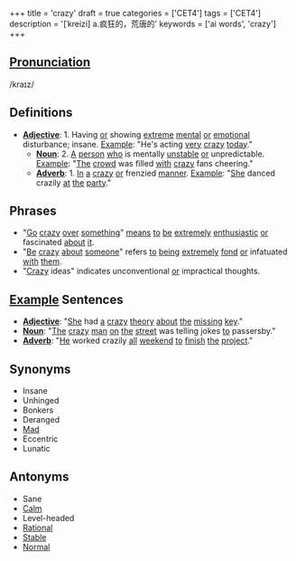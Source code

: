 +++
title = 'crazy'
draft = true
categories = ['CET4']
tags = ['CET4']
description = '[ˈkreizi] a.疯狂的，荒唐的'
keywords = ['ai words', 'crazy']
+++

## [Pronunciation](/en/post/pronunciation/)
/kraɪz/

## Definitions
- **[Adjective](/en/post/adjective/)**: 1. Having [or](/en/post/or/) showing [extreme](/en/post/extreme/) [mental](/en/post/mental/) [or](/en/post/or/) [emotional](/en/post/emotional/) disturbance; insane. [Example](/en/post/example/): "He's acting [very](/en/post/very/) [crazy](/en/post/crazy/) [today](/en/post/today/)."
   - **[Noun](/en/post/noun/)**: 2. [A](/en/post/a/) [person](/en/post/person/) [who](/en/post/who/) is mentally [unstable](/en/post/unstable/) [or](/en/post/or/) unpredictable. [Example](/en/post/example/): "[The](/en/post/the/) [crowd](/en/post/crowd/) was filled [with](/en/post/with/) [crazy](/en/post/crazy/) fans cheering."
   - **[Adverb](/en/post/adverb/)**: 1. [In](/en/post/in/) [a](/en/post/a/) [crazy](/en/post/crazy/) [or](/en/post/or/) frenzied [manner](/en/post/manner/). [Example](/en/post/example/): "[She](/en/post/she/) danced crazily [at](/en/post/at/) [the](/en/post/the/) [party](/en/post/party/)."

## Phrases
- "[Go](/en/post/go/) [crazy](/en/post/crazy/) [over](/en/post/over/) [something](/en/post/something/)" [means](/en/post/means/) [to](/en/post/to/) [be](/en/post/be/) [extremely](/en/post/extremely/) [enthusiastic](/en/post/enthusiastic/) [or](/en/post/or/) fascinated [about](/en/post/about/) [it](/en/post/it/).
- "[Be](/en/post/be/) [crazy](/en/post/crazy/) [about](/en/post/about/) [someone](/en/post/someone/)" refers [to](/en/post/to/) [being](/en/post/being/) [extremely](/en/post/extremely/) [fond](/en/post/fond/) [or](/en/post/or/) infatuated [with](/en/post/with/) [them](/en/post/them/).
- "[Crazy](/en/post/crazy/) ideas" indicates unconventional [or](/en/post/or/) impractical thoughts.

## [Example](/en/post/example/) Sentences
- **[Adjective](/en/post/adjective/)**: "[She](/en/post/she/) had [a](/en/post/a/) [crazy](/en/post/crazy/) [theory](/en/post/theory/) [about](/en/post/about/) [the](/en/post/the/) [missing](/en/post/missing/) [key](/en/post/key/)."
- **[Noun](/en/post/noun/)**: "[The](/en/post/the/) [crazy](/en/post/crazy/) [man](/en/post/man/) [on](/en/post/on/) [the](/en/post/the/) [street](/en/post/street/) was telling jokes [to](/en/post/to/) passersby."
- **[Adverb](/en/post/adverb/)**: "[He](/en/post/he/) worked crazily [all](/en/post/all/) [weekend](/en/post/weekend/) [to](/en/post/to/) [finish](/en/post/finish/) [the](/en/post/the/) [project](/en/post/project/)."

## Synonyms
- Insane
- Unhinged
- Bonkers
- Deranged
- [Mad](/en/post/mad/)
- Eccentric
- Lunatic

## Antonyms
- Sane
- [Calm](/en/post/calm/)
- Level-headed
- [Rational](/en/post/rational/)
- [Stable](/en/post/stable/)
- [Normal](/en/post/normal/)
